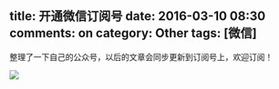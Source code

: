 title: 开通微信订阅号
date: 2016-03-10 08:30
comments: on
category: Other
tags: [微信]
---




整理了一下自己的公众号，以后的文章会同步更新到订阅号上，欢迎订阅！


![](http://lise-blog.oss-cn-shanghai.aliyuncs.com/qrcode.jpg)